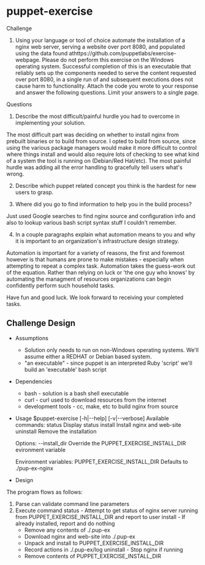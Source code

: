 puppet-exercise
===============

Challenge
1. Using your language or tool of choice automate the installation of a nginx web server, serving a website over port 8080, and populated using the data found athttps://github.com/puppetlabs/exercise-webpage. Please do not perform this exercise on the Windows operating system. Successful completion of this is an executable that reliably sets up the components needed to serve the content requested over port 8080, in a single run of and subsequent executions does not cause harm to functionality.
Attach the code you wrote to your response and answer the following questions. Limit your answers to a single page.

Questions
1. Describe the most difficult/painful hurdle you had to overcome in implementing your solution.

  The most difficult part was deciding on whether to install nginx from prebuilt binaries or to build from source. I opted to build from source, since using the various package managers would make it more difficult to control where things install and would also require lots of checking to see what kind of a system the tool is running on (Debian/Red Hat/etc). The most painful hurdle was adding all the error handling to gracefully tell users what's wrong.

2. Describe which puppet related concept you think is the hardest for new users to grasp.

3. Where did you go to find information to help you in the build process?

  Just used Google searches to find nginx source and configuration info and also to lookup various bash script syntax stuff I couldn't remember.

4. In a couple paragraphs explain what automation means to you and why it is important to an organization's infrastructure design strategy.

  Automation is important for a variety of reasons, the first and foremost however is that humans are prone to make mistakes - especially when attempting to repeat a complex task. Automation takes the guess-work out of the equation. Rather than relying on luck or 'the one guy who knows' by automating the managment of resources organizations can begin confidently perform such household tasks.

Have fun and good luck. We look forward to receiving your completed tasks.

Challenge Design
----------------

 * Assumptions
	* Solution only needs to run on non-Windows operating systems. We'll assume either a REDHAT or Debian based system.
	* "an executable" - since puppet is an interpreted Ruby 'script' we'll build an 'executable' bash script

 * Dependencies
	* bash	- solution is a bash shell executable
	* curl	- curl used to download resources from the internet
	* development tools - cc, make, etc to build nginx from source 

 * Usage
	$puppet-exercise [-h|--help] [-v|--verbose] <command> <options>
	Available commands:
	  status	Display status
	  install	Install nginx and web-site
	  uninstall	Remove the installation
	
	Options:
	  --install_dir	Override the PUPPET_EXERCISE_INSTALL_DIR evironment variable

	Environment variables:
	PUPPET_EXERCISE_INSTALL_DIR	Defaults to ./pup-ex-nginx

 * Design


  The program flows as follows:
  
  1) Parse can validate command line parameters
  2) Execute command
    status	- Attempt to get status of nginx server running from PUPPET_EXERCISE_INSTALL_DIR
		  and report to user
    install	- If already installed, report and do nothing
		- Remove any contents of ./.pup-ex
		- Download nginx and web-site into ./.pup-ex
		- Unpack and install to PUPPET_EXERCISE_INSTALL_DIR
		- Record actions in ./.pup-ex/log
    uninstall	- Stop nginx if running
		- Remove contents of PUPPET_EXERCISE_INSTALL_DIR

